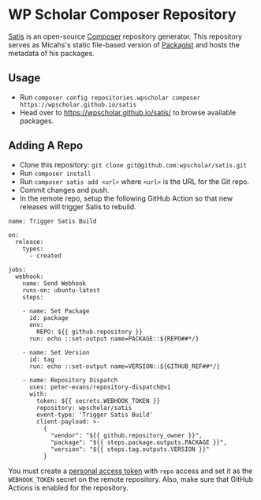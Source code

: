 # WP Scholar Composer Repository

[Satis](https://composer.github.io/satis/) is an open-source [Composer](https://getcomposer.org/) repository generator. This repository serves as Micahs's static file-based version of [Packagist](https://packagist.org/) and hosts the metadata of his packages.

## Usage

- Run `composer config repositories.wpscholar composer https://wpscholar.github.io/satis`
- Head over to https://wpscholar.github.io/satis/ to browse available packages.

## Adding A Repo

- Clone this repository: `git clone git@github.com:wpscholar/satis.git`
- Run `composer install`
- Run `composer satis add <url>` where `<url>` is the URL for the Git repo.
- Commit changes and push.
- In the remote repo, setup the following GitHub Action so that new releases will trigger Satis to rebuild.

```
name: Trigger Satis Build

on:
  release:
    types:
      - created

jobs:
  webhook:
    name: Send Webhook
    runs-on: ubuntu-latest
    steps:

    - name: Set Package
      id: package
      env:
        REPO: ${{ github.repository }}
      run: echo ::set-output name=PACKAGE::${REPO##*/}

    - name: Set Version
      id: tag
      run: echo ::set-output name=VERSION::${GITHUB_REF##*/}

    - name: Repository Dispatch
      uses: peter-evans/repository-dispatch@v1
      with:
        token: ${{ secrets.WEBHOOK_TOKEN }}
        repository: wpscholar/satis
        event-type: 'Trigger Satis Build'
        client-payload: >-
          {
            "vendor": "${{ github.repository_owner }}",
            "package": "${{ steps.package.outputs.PACKAGE }}",
            "version": "${{ steps.tag.outputs.VERSION }}"
          }

```

You must create a [personal access token](https://github.com/settings/tokens) with `repo` access and set it as the `WEBHOOK_TOKEN` secret on the remote repository. Also, make sure that GitHub Actions is enabled for the repository.
